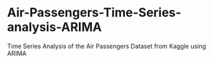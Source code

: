 # Air-Passengers-Time-Series-analysis-ARIMA
Time Series Analysis of the Air Passengers Dataset from Kaggle using ARIMA
